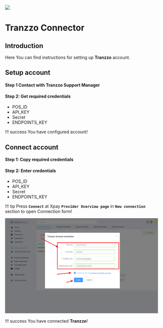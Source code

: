 <img src="https://static.openfintech.io/payment_providers/tranzzo/logo.svg?w=400" width="400px">

# Tranzzo Connector

## Introduction

Here You can find  instructions for setting up **Tranzzo**  account.

## Setup account

#### Step 1 Contact with Tranzzo Support Manager
#### Step 2: Get required credentials

-  POS_ID
-  API_KEY
-  Secret
-  ENDPOINTS_KEY


!!! success
    You have configured account!




## Connect account

#### Step 1: Copy required credentials


#### Step 2: Enter credentials

-  POS_ID
-  API_KEY
-  Secret
-  ENDPOINTS_KEY


!!! tip
    Press **`Connect`** at Xpay **`Provider Overview page`** in **`New connection`** section to open Connection form!




![Connect](images/tranzzo_connect.png)


!!! success
    You have connected **Tranzzo**!